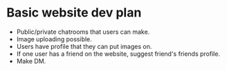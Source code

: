 # Basic website dev plan

- Public/private chatrooms that users can make.
- Image uploading possible.
- Users have profile that they can put images on.
- If one user has a friend on the website, suggest friend's friends profile.
- Make DM.
